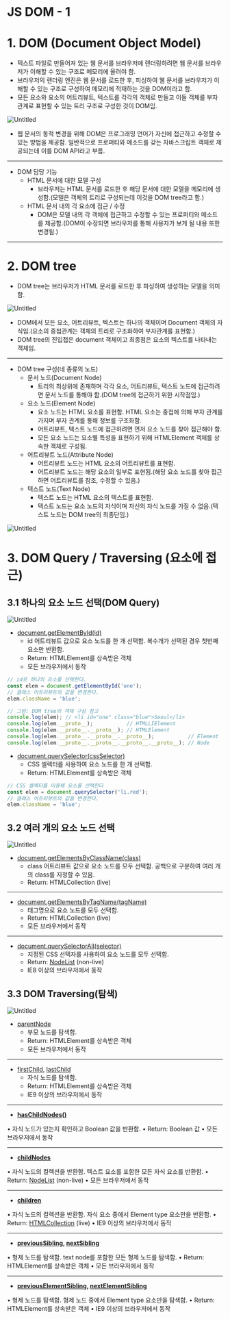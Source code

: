 # JS DOM - 1

# 1. DOM (Document Object Model)

- 텍스트 파일로 만들어져 있는 웹 문서를 브라우저에 렌더링하려면 웹 문서를 브라우저가 이해할 수 있는 구조로 메모리에 올려야 함.
- 브라우저의 렌더링 엔진은 웹 문서를 로드한 후, 피싱하여 웹 문서를 브라우저가 이해할 수 있는 구조로 구성하여 메모리에 적재하는 것을 DOM이라고 함.
- 모든 요소와 요소의 어트리뷰트, 텍스트를 각각의 객체로 만들고 이들 객체를 부자 관계로 표현할 수 있는 트리 구조로 구성한 것이 DOM임.

![Untitled](https://prod-files-secure.s3.us-west-2.amazonaws.com/510cd684-c9a0-45bd-b45d-b35ad6027628/1a117fe9-91af-4b95-a234-68f7ccb045c1/Untitled.png)

- 웹 문서의 동적 변경을 위해 DOM은 프로그래밍 언어가 자신에 접근하고 수정할 수 있는 방법을 제공함. 일반적으로 프로퍼티와 메소드를 갖는 자바스크립트 객체로 제공되는데 이를 DOM API라고 부름.

------

- DOM 담당 기능
  - HTML 문서에 대한 모델 구성
    - 브라우저는 HTML 문서를 로드한 후 해당 문서에 대한 모델을 메모리에 생성함.(모델은 객체의 트리로 구성되는데 이것을 DOM tree라고 함.)
  - HTML 문서 내의 각 요소에 접근 / 수정
    - DOM은 모델 내의 각 객체에 접근하고 수정할 수 있는 프로퍼티와 메소드를 제공함.(DOM이 수정되면 브라우저를 통해 사용자가 보게 될 내용 또한 변경됨.)

------

# 2. DOM tree

- DOM tree는 브라우저가 HTML 문서를 로드한 후 파싱하여 생성하는 모델을 의미함.

![Untitled](https://prod-files-secure.s3.us-west-2.amazonaws.com/510cd684-c9a0-45bd-b45d-b35ad6027628/b0e84ac3-8fbd-48ce-b382-318dc5b6104c/Untitled.png)

- DOM에서 모든 요소, 어트리뷰트, 텍스트는 하나의 객체이며 Document 객체의 자식임.(요소의 중첩관계는 객체의 트리로 구조화하여 부자관계를 표현함.)
- DOM tree의 진입접은 document 객체이고 최종점은 요소의 텍스트를 나타내는 객체임.

------

- DOM tree 구성(네 종류의 노드)
  - 문서 노드(Document Node)
    - 트리의 최상위에 존재하며 각각 요소, 어트리뷰트, 텍스트 노드에 접근하려면 문서 노드를 통해야 함.(DOM tree에 접근하기 위한 시작점임.)
  - 요소 노드(Element Node)
    - 요소 노드는 HTML 요소를 표현함. HTML 요소는 중첩에 의해 부자 관계를 가지며 부자 관계를 통해 정보를 구조화함.
    - 어트리뷰트, 텍스트 노드에 접근하려면 먼저 요소 노드를 찾아 접근해야 함.
    - 모든 요소 노드는 요소별 특성을 표현하기 위해 HTMLElement 객체를 상속한 객체로 구성됨.
  - 어트리뷰트 노드(Attribute Node)
    - 어트리뷰트 노드는 HTML 요소의 어트리뷰트를 표현함.
    - 어트리뷰트 노드는 해당 요소의 일부로 표현됨.(해당 요소 노드를 찾아 접근하면 어트리뷰트를 참조, 수정할 수 있음.)
  - 텍스트 노드(Text Node)
    - 텍스트 노드는 HTML 요소의 텍스트를 표현함.
    - 텍스트 노드는 요소 노드의 자식이며 자신의 자식 노드를 가질 수 없음.(텍스트 노드는 DOM tree의 최종단임.)

![Untitled](https://prod-files-secure.s3.us-west-2.amazonaws.com/510cd684-c9a0-45bd-b45d-b35ad6027628/0d54ea9e-5495-473c-bd78-e2330093533b/Untitled.png)

# 3. DOM Query / Traversing (요소에 접근)

## 3.1 하나의 요소 노드 선택(DOM Query)

![Untitled](https://prod-files-secure.s3.us-west-2.amazonaws.com/510cd684-c9a0-45bd-b45d-b35ad6027628/4bc38592-7178-45e3-9c5c-1d3c3363cddf/Untitled.png)

- [document.getElementById(id)](https://developer.mozilla.org/ko/docs/Web/API/Document/getElementById)
  - id 어트리뷰트 값으로 요소 노드를 한 개 선택함. 복수개가 선택된 경우 첫번째 요소만 반환함.
  - Return: HTMLElement를 상속받은 객체
  - 모든 브라우저에서 동작

```jsx
// id로 하나의 요소를 선택한다.
const elem = document.getElementById('one');
// 클래스 어트리뷰트의 값을 변경한다.
elem.className = 'blue';

// 그림: DOM tree의 객체 구성 참고
console.log(elem); // <li id="one" class="blue">Seoul</li>
console.log(elem.__proto__);           // HTMLLIElement
console.log(elem.__proto__.__proto__); // HTMLElement
console.log(elem.__proto__.__proto__.__proto__);           // Element
console.log(elem.__proto__.__proto__.__proto__.__proto__); // Node
```

- [document.querySelector(cssSelector)](https://developer.mozilla.org/ko/docs/Web/API/Document/querySelector)
  - CSS 셀렉터를 사용하여 요소 노드를 한 개 선택함.
  - Return: HTMLElement를 상속받은 객체

```jsx
// CSS 셀렉터를 이용해 요소를 선택한다
const elem = document.querySelector('li.red');
// 클래스 어트리뷰트의 값을 변경한다.
elem.className = 'blue';
```

## 3.2 여러 개의 요소 노드 선택

![Untitled](https://prod-files-secure.s3.us-west-2.amazonaws.com/510cd684-c9a0-45bd-b45d-b35ad6027628/81157f22-aeca-4313-a89f-33d5cd943a28/Untitled.png)

- [document.getElementsByClassName(class)](https://developer.mozilla.org/ko/docs/Web/API/Document/getElementsByClassName)
  - class 어트리뷰트 값으로 요소 노드를 모두 선택함. 공백으로 구분하여 여러 개의 class를 지정할 수 있음.
  - Return: HTMLCollection (live)

------

- [document.getElementsByTagName(tagName)](https://developer.mozilla.org/ko/docs/Web/API/Element/getElementsByTagName)
  - 태그명으로 요소 노드를 모두 선택함.
  - Return: HTMLCollection (live)
  - 모든 브라우저에서 동작

------

- [document.querySelectorAll(selector)](https://developer.mozilla.org/ko/docs/Web/API/Document/querySelectorAll)
  - 지정된 CSS 선택자를 사용하여 요소 노드를 모두 선택함.
  - Return: [NodeList](https://developer.mozilla.org/ko/docs/Web/API/NodeList) (non-live)
  - IE8 이상의 브라우저에서 동작

## 3.3 DOM Traversing(탐색)

![Untitled](https://prod-files-secure.s3.us-west-2.amazonaws.com/510cd684-c9a0-45bd-b45d-b35ad6027628/cf8ab291-e1f2-4d77-86d3-d294303a3ee4/Untitled.png)

- [parentNode](https://developer.mozilla.org/ko/docs/Web/API/Node/parentNode)
  - 부모 노드를 탐색함.
  - Return: HTMLElement를 상속받은 객체
  - 모든 브라우저에서 동작

------

- [firstChild](https://developer.mozilla.org/ko/docs/Web/API/Node/firstChild), [lastChild](https://developer.mozilla.org/ko/docs/Web/API/Node/lastChild)
  - 자식 노드를 탐색함.
  - Return: HTMLElement를 상속받은 객체
  - IE9 이상의 브라우저에서 동작

------

- **[hasChildNodes()](https://developer.mozilla.org/ko/docs/Web/API/Node/hasChildNodes)**

• 자식 노드가 있는지 확인하고 Boolean 값을 반환함. • Return: Boolean 값 • 모든 브라우저에서 동작

------

- **[childNodes](https://developer.mozilla.org/ko/docs/Web/API/Node/childNodes)**

• 자식 노드의 컬렉션을 반환함. 텍스트 요소를 포함한 모든 자식 요소를 반환함. • Return: [NodeList](https://developer.mozilla.org/ko/docs/Web/API/NodeList) (non-live) • 모든 브라우저에서 동작

------

- **[children](https://developer.mozilla.org/ko/docs/Web/API/ParentNode/children)**

• 자식 노드의 컬렉션을 반환함. 자식 요소 중에서 Element type 요소만을 반환함. • Return: [HTMLCollection](https://developer.mozilla.org/ko/docs/Web/API/HTMLCollection) (live) • IE9 이상의 브라우저에서 동작

------

- **[previousSibling](https://developer.mozilla.org/ko/docs/Web/API/Node/previousSibling), [nextSibling](https://developer.mozilla.org/ko/docs/Web/API/Node/nextSibling)**

• 형제 노드를 탐색함. text node를 포함한 모든 형제 노드를 탐색함. • Return: HTMLElement를 상속받은 객체 • 모든 브라우저에서 동작

------

- **[previousElementSibling](https://developer.mozilla.org/en-US/docs/Web/API/NonDocumentTypeChildNode/previousElementSibling), [nextElementSibling](https://developer.mozilla.org/en-US/docs/Web/API/NonDocumentTypeChildNode/nextElementSibling)**

• 형제 노드를 탐색함. 형제 노드 중에서 Element type 요소만을 탐색함. • Return: HTMLElement를 상속받은 객체 • IE9 이상의 브라우저에서 동작